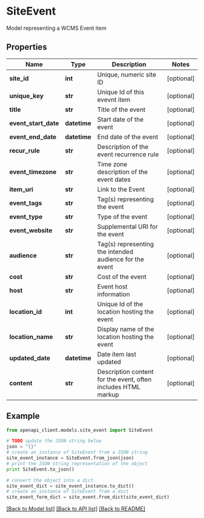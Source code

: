 # SiteEvent

Model representing a WCMS Event item

## Properties

Name | Type | Description | Notes
------------ | ------------- | ------------- | -------------
**site_id** | **int** | Unique, numeric site ID | [optional] 
**unique_key** | **str** | Unique Id of this evevnt item | [optional] 
**title** | **str** | Title of the event | [optional] 
**event_start_date** | **datetime** | Start date of the event | [optional] 
**event_end_date** | **datetime** | End date of the event | [optional] 
**recur_rule** | **str** | Description of the event recurrence rule | [optional] 
**event_timezone** | **str** | Time zone description of the event dates | [optional] 
**item_uri** | **str** | Link to the Event | [optional] 
**event_tags** | **str** | Tag(s) representing the event | [optional] 
**event_type** | **str** | Type of the event | [optional] 
**event_website** | **str** | Supplemental URI for the event | [optional] 
**audience** | **str** | Tag(s) representing the intended audience for the event | [optional] 
**cost** | **str** | Cost of the event | [optional] 
**host** | **str** | Event host information | [optional] 
**location_id** | **int** | Unique Id of the location hosting the event | [optional] 
**location_name** | **str** | Display name of the location hosting the event | [optional] 
**updated_date** | **datetime** | Date item last updated | [optional] 
**content** | **str** | Description content for the event, often includes HTML markup | [optional] 

## Example

```python
from openapi_client.models.site_event import SiteEvent

# TODO update the JSON string below
json = "{}"
# create an instance of SiteEvent from a JSON string
site_event_instance = SiteEvent.from_json(json)
# print the JSON string representation of the object
print SiteEvent.to_json()

# convert the object into a dict
site_event_dict = site_event_instance.to_dict()
# create an instance of SiteEvent from a dict
site_event_form_dict = site_event.from_dict(site_event_dict)
```
[[Back to Model list]](../README.md#documentation-for-models) [[Back to API list]](../README.md#documentation-for-api-endpoints) [[Back to README]](../README.md)



